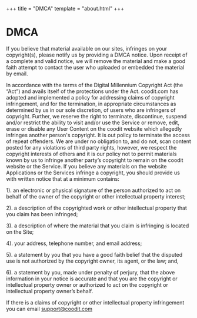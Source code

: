 +++
title = "DMCA"
template = "about.html"
+++

# DMCA

If you believe that material available on our sites, infringes on your copyright(s), please notify us by providing a DMCA notice. Upon receipt of a complete and valid notice, we will remove the material and make a good faith attempt to contact the user who uploaded or embedded the material by email.

In accordance with the terms of the Digital Millennium Copyright Act (the “Act”) and avails itself of the protections under the Act.
coodit.com has adopted and implemented a policy for addressing claims of copyright infringement, and for the termination, in appropriate circumstances as determined by us in our sole discretion, of users who are infringers of copyright. Further, we reserve the right to terminate, discontinue, suspend and/or restrict the ability to visit and/or use the Service or remove, edit, erase or disable any User Content on the coodit website which allegedly infringes another person's copyright. It is out policy to terminate the access of repeat offenders. We are under no obligation to, and do not, scan content posted for any violations of third party rights, however, we respect the copyright interests of others and it is our policy not to permit materials known by us to infringe another party’s copyright to remain on the coodit website or the Service. If you believe any materials on the website Applications or the Services infringe a copyright, you should provide us with written notice that at a minimum contains:


1). an electronic or physical signature of the person authorized to act on behalf of the owner of the copyright or other intellectual property interest;

2). a description of the copyrighted work or other intellectual property that you claim has been infringed;

3). a description of where the material that you claim is infringing is located on the Site;

4). your address, telephone number, and email address;

5). a statement by you that you have a good faith belief that the disputed use is not authorized by the copyright owner, its agent, or the law; and,

6). a statement by you, made under penalty of perjury, that the above information in your notice is accurate and that you are the copyright or intellectual property owner or authorized to act on the copyright or intellectual property owner’s behalf.

If there is a claims of copyright or other intellectual property infringement you can email support@coodit.com

